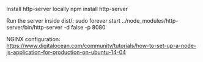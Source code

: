 Install http-server locally
npm install http-server

Run the server inside dist/:
sudo forever start ../node_modules/http-server/bin/http-server -d false -p 8080

NGINX configuration:
https://www.digitalocean.com/community/tutorials/how-to-set-up-a-node-js-application-for-production-on-ubuntu-14-04